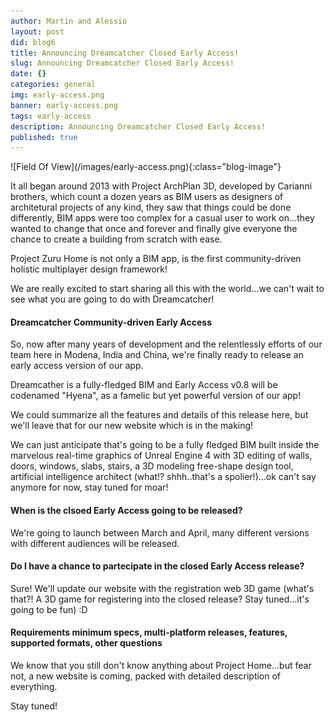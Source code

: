 ```yaml
---
author: Martin and Alessio
layout: post
did: blog6
title: Announcing Dreamcatcher Closed Early Access!
slug: Announcing Dreamcatcher Closed Early Access!
date: {}
categories: general
img: early-access.png
banner: early-access.png
tags: early-access
description: Announcing Dreamcatcher Closed Early Access!
published: true
---
```

<div markdown="1" class="blog-image-container">
![Field Of View](/images/early-access.png){:class="blog-image"}
</div>

It all began around 2013 with Project ArchPlan 3D, developed by Carianni brothers, which count a dozen years as BIM users as designers of architetural projects of any kind, they saw that things could be done differently, BIM apps were too complex for a casual user to work on...they wanted to change that once and forever and finally give everyone the chance to create a building from scratch with ease.

Project Zuru Home is not only a BIM app, is the first community-driven holistic multiplayer design framework!

We are really excited to start sharing all this with the world...we can't wait to see what you are going to do with Dreamcatcher!

#### Dreamcatcher Community-driven Early Access

So, now after many years of development and the relentlessly efforts of our team here in Modena, India and China, we're finally ready to release an early access version of our app.

Dreamcather is a fully-fledged BIM and Early Access v0.8 will be codenamed "Hyena", as a famelic but yet powerful version of our app!

We could summarize all the features and details of this release here, but we'll leave that for our new website which is in the making! 

We can just anticipate that's going to be a fully fledged BIM built inside the marvelous real-time graphics of Unreal Engine 4 with 3D editing of walls, doors, windows, slabs, stairs, a 3D modeling free-shape design tool, artificial intelligence architect (what!? shhh..that's a spolier!)...ok can't say anymore for now, stay tuned for moar! 

#### When is the clsoed Early Access going to be released?

We're going to launch between March and April, many different versions with different audiences will be released.

#### Do I have a chance to partecipate in the closed Early Access release?

Sure! We'll update our website with the registration web 3D game (what's that?! A 3D game for registering into the closed release? Stay tuned...it's going to be fun) :D

#### Requirements minimum specs, multi-platform releases, features, supported formats, other questions

We know that you still don't know anything about Project Home...but fear not, a new website is coming, packed with detailed description of everything. 

Stay tuned!
